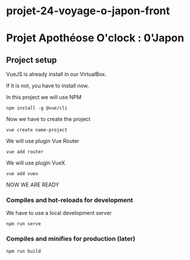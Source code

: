 # projet-24-voyage-o-japon-front

# Projet Apothéose O'clock : 0'Japon

## Project setup

VueJS is already install in our VirtualBox. 

If it is not, you have to install now.

In this project we will use NPM

```
npm install -g @vue/cli
```

Now we have to create the project 

```
vue create name-project
```

We will use plugin Vue Router

```
vue add router
```

We will use plugin VueX

```
vue add vuex
```

NOW WE ARE READY 

### Compiles and hot-reloads for development

We have to use a local development server

```
npm run serve
```

### Compiles and minifies for production (later)
```
npm run build
```
